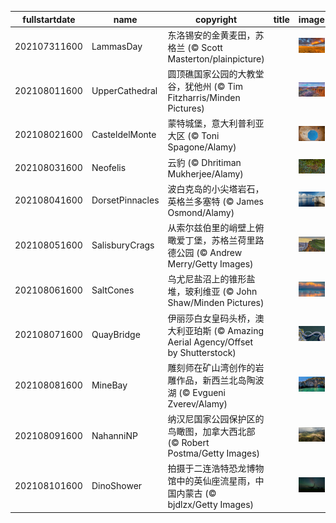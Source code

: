 |fullstartdate|name|copyright|title|image|
|--|--|--|--|--|
202107311600|LammasDay|东洛锡安的金黄麦田，苏格兰 (© Scott Masterton/plainpicture)||![](/zh-CN/2021/08/202107311600LammasDay.jpg)|
202108011600|UpperCathedral|圆顶礁国家公园的大教堂谷，犹他州 (© Tim Fitzharris/Minden Pictures)||![](/zh-CN/2021/08/202108011600UpperCathedral.jpg)|
202108021600|CasteldelMonte|蒙特城堡，意大利普利亚大区 (© Toni Spagone/Alamy)||![](/zh-CN/2021/08/202108021600CasteldelMonte.jpg)|
202108031600|Neofelis|云豹 (© Dhritiman Mukherjee/Alamy)||![](/zh-CN/2021/08/202108031600Neofelis.jpg)|
202108041600|DorsetPinnacles|波白克岛的小尖塔岩石，英格兰多塞特 (© James Osmond/Alamy)||![](/zh-CN/2021/08/202108041600DorsetPinnacles.jpg)|
202108051600|SalisburyCrags|从索尔兹伯里的峭壁上俯瞰爱丁堡，苏格兰荷里路德公园 (© Andrew Merry/Getty Images)||![](/zh-CN/2021/08/202108051600SalisburyCrags.jpg)|
202108061600|SaltCones|乌尤尼盐沼上的锥形盐堆，玻利维亚 (© John Shaw/Minden Pictures)||![](/zh-CN/2021/08/202108061600SaltCones.jpg)|
202108071600|QuayBridge|伊丽莎白女皇码头桥，澳大利亚珀斯 (© Amazing Aerial Agency/Offset by Shutterstock)||![](/zh-CN/2021/08/202108071600QuayBridge.jpg)|
202108081600|MineBay|雕刻师在矿山湾创作的岩雕作品，新西兰北岛陶波湖 (© Evgueni Zverev/Alamy)||![](/zh-CN/2021/08/202108081600MineBay.jpg)|
202108091600|NahanniNP|纳汉尼国家公园保护区的鸟瞰图，加拿大西北部 (© Robert Postma/Getty Images)||![](/zh-CN/2021/08/202108091600NahanniNP.jpg)|
202108101600|DinoShower|拍摄于二连浩特恐龙博物馆中的英仙座流星雨，中国内蒙古 (© bjdlzx/Getty Images)||![](/zh-CN/2021/08/202108101600DinoShower.jpg)|
